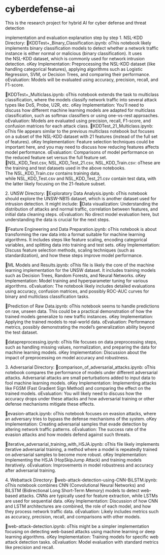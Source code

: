 # cyberdefense-ai
This is the research project for hybrid AI for cyber defense and threat detection

implementation and evaluation explanation step by step
1. NSL-KDD Directory:
KDDTest+_Binary_Classification.ipynb:
oThis notebook likely implements binary classification models to detect whether a network traffic instance is either normal or malicious (binary classification). It uses the NSL-KDD dataset, which is commonly used for network intrusion detection.
oKey Implementation: Preprocessing the NSL-KDD dataset (like handling categorical features), applying algorithms such as Logistic Regression, SVM, or Decision Trees, and comparing their performance.
oEvaluation: Models will be evaluated using accuracy, precision, recall, and F1-score.

KDDTest+_Multiclass.ipynb:
oThis notebook extends the task to multiclass classification, where the models classify network traffic into several attack types like DoS, Probe, U2R, etc.
oKey Implementation: You’ll need to discuss how different machine learning models are adapted for multiclass classification, such as softmax classifiers or using one-vs-rest approaches.
oEvaluation: Models are evaluated using precision, recall, F1-score, and confusion matrices for each attack class.
KDDTest_21_Multiclass.ipynb:
oThis file appears similar to the previous multiclass notebook but focuses on a subset of the NSL-KDD dataset with 21 features (instead of the full set of features).
oKey Implementation: Feature selection techniques could be important here, and you may need to discuss how reducing features affects model performance.
oEvaluation: Comparisons of model performance on the reduced feature set versus the full feature set.
NSL_KDD_Test.csv, NSL_KDD_Test_21.csv, NSL_KDD_Train.csv:
oThese are the training and test datasets used in the above notebooks. The NSL_KDD_Train.csv contains training data, while NSL_KDD_Test.csv and NSL_KDD_Test_21.csv contain test data, with the latter likely focusing on the 21-feature subset.

2. UNSW Directory:
Exploratory Data Analysis.ipynb:
oThis notebook should explore the UNSW-NB15 dataset, which is another dataset used for intrusion detection. It might include:
Data visualization: Understanding the distribution of attacks and normal traffic, correlation between features, and initial data cleaning steps.
oEvaluation: No direct model evaluation here, but understanding the data is crucial for the next steps.

Feature Engineering and Data Preparation.ipynb:
oThis notebook is about transforming the raw data into a format suitable for machine learning algorithms. It includes steps like feature scaling, encoding categorical variables, and splitting data into training and test sets.
oKey Implementation: Discuss feature selection methods, scaling techniques (such as standardization), and how these steps improve model performance.

ML Models and Results.ipynb:
oThis file is likely the core of the machine learning implementation for the UNSW dataset. It includes training models such as Decision Trees, Random Forests, and Neural Networks.
oKey Implementation: Model training and hyperparameter tuning for various algorithms.
oEvaluation: The notebook likely includes detailed evaluations using accuracy, confusion matrices, and possibly ROC-AUC curves for binary and multiclass classification tasks.

Prediction of Raw Data.ipynb:
oThis notebook seems to handle predictions on raw, unseen data. This could be a practical demonstration of how the trained models generalize to new traffic instances.
oKey Implementation: Applying the trained models to real-world data.
oEvaluation: Performance metrics, possibly demonstrating the model’s generalization ability beyond the test dataset.

datapreprocessing.ipynb:
oThis file focuses on data preprocessing steps, such as handling missing values, normalization, and preparing the data for machine learning models.
oKey Implementation: Discussion about the impact of preprocessing on model accuracy and robustness.

3. Adversarial Directory:
comparison_of_adversarial_attacks.ipynb:
oThis notebook compares the performance of models under different adversarial attacks. Adversarial attacks are small perturbations added to input data to fool machine learning models.
oKey Implementation: Implementing attacks like FGSM (Fast Gradient Sign Method) and comparing the effect on the trained models.
oEvaluation: You will likely need to discuss how the accuracy drops under these attacks and how adversarial training or other defense mechanisms mitigate these effects.

evasion-attack.ipynb:
oThis notebook focuses on evasion attacks, where an adversary tries to bypass the defense mechanisms of the system.
oKey Implementation: Creating adversarial samples that evade detection by altering network traffic patterns.
oEvaluation: The success rate of the evasion attacks and how models defend against such threats.

iterative_adversarial_training_with_HSJA.ipynb:
oThis file likely implements iterative adversarial training, a method where a model is repeatedly trained on adversarial samples to become more robust.
oKey Implementation: Implementing the HSJA (HopSkipJump Attack) and training models iteratively.
oEvaluation: Improvements in model robustness and accuracy after adversarial training.

4. Webattack Directory:
web-attack-detection-using-CNN-BiLSTM.ipynb:
oThis notebook combines CNN (Convolutional Neural Networks) and BiLSTM (Bidirectional Long Short-Term Memory) models to detect web-based attacks. CNNs are typically used for feature extraction, while LSTMs are used for sequential data.
oKey Implementation: Discussion of how CNN and LSTM architectures are combined, the role of each model, and how they process network traffic data.
oEvaluation: Likely includes metrics such as accuracy, precision, recall, and comparisons with other models.

web-attack-detection.ipynb:
oThis might be a simpler implementation focusing on detecting web-based attacks using machine learning or deep learning algorithms.
oKey Implementation: Training models for specific web attack detection tasks.
oEvaluation: Model evaluation with standard metrics like precision and recall.
